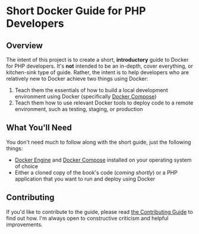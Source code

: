 # Short Docker Guide for PHP Developers

## Overview

The intent of this project is to create a short, **introductory** guide to Docker for PHP developers.
It's **not** intended to be an in-depth, cover everything, or kitchen-sink type of guide.
Rather, the intent is to help developers who are relatively new to Docker achieve two things using Docker:

1. Teach them the essentials of how to build a local development environment using Docker (specifically [Docker Compose](https://docs.docker.com/compose/))
1. Teach them how to use relevant Docker tools to deploy code to a remote environment, such as testing, staging, or production

## What You'll Need

You don't need much to follow along with the short guide, just the following things:

- [Docker Engine](https://docs.docker.com/engine/install/) and [Docker Compose](https://docs.docker.com/compose/install/) installed on your operating system of choice
- Either a cloned copy of the book's code (_coming shortly_) or a PHP application that you want to run and deploy using Docker

## Contributing

If you'd like to contribute to the guide, please read [the Contributing Guide](CONTRIBUTING.md) to find out how.
I'm always open to constructive criticism and helpful improvements.

